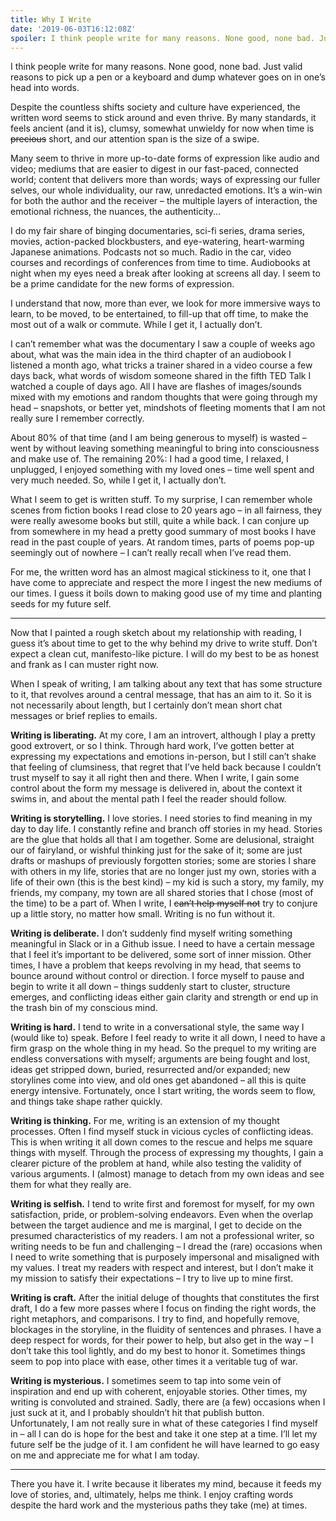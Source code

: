 ```yaml
---
title: Why I Write
date: '2019-06-03T16:12:08Z'
spoiler: I think people write for many reasons. None good, none bad. Just valid reasons to pick up a pen or a keyboard and dump whatever goes on in one’s head into words. […] I write because it liberates my mind, because it feeds my love of stories, and, ultimately, helps me think better. I enjoy crafting words despite the hard work and the mysterious paths they take (me) at times.
---
```


I think people write for many reasons. None good, none bad. Just valid reasons to pick up a pen or a keyboard and dump whatever goes on in one’s head into words.

Despite the countless shifts society and culture have experienced, the written word seems to stick around and even thrive. By many standards, it feels ancient (and it is), clumsy, somewhat unwieldy for now when time is ~~precious~~ short, and our attention span is the size of a swipe.

Many seem to thrive in more up-to-date forms of expression like audio and video; mediums that are easier to digest in our fast-paced, connected world; content that delivers more than words; ways of expressing our fuller selves, our whole individuality, our raw, unredacted emotions. It’s a win-win for both the author and the receiver – the multiple layers of interaction, the emotional richness, the nuances, the authenticity...

I do my fair share of binging documentaries, sci-fi series, drama series, movies, action-packed blockbusters, and eye-watering, heart-warming Japanese animations. Podcasts not so much. Radio in the car, video courses and recordings of conferences from time to time. Audiobooks at night when my eyes need a break after looking at screens all day. I seem to be a prime candidate for the new forms of expression.

I understand that now, more than ever, we look for more immersive ways to learn, to be moved, to be entertained, to fill-up that off time, to make the most out of a walk or commute. While I get it, I actually don’t.

I can’t remember what was the documentary I saw a couple of weeks ago about, what was the main idea in the third chapter of an audiobook I listened a month ago, what tricks a trainer shared in a video course a few days back, what words of wisdom someone shared in the fifth TED Talk I watched a couple of days ago. All I have are flashes of images/sounds mixed with my emotions and random thoughts that were going through my head – snapshots, or better yet, mindshots of fleeting moments that I am not really sure I remember correctly. 

About 80% of that time (and I am being generous to myself) is wasted – went by without leaving something meaningful to bring into consciousness and make use of. The remaining 20%: I had a good time, I relaxed, I unplugged, I enjoyed something with my loved ones  – time well spent and very much needed. So, while I get it, I actually don’t.

What I seem to get is written stuff. To my surprise, I can remember whole scenes from fiction books I read close to 20 years ago – in all fairness, they were really awesome books but still, quite a while back. I can conjure up from somewhere in my head a pretty good summary of most books I have read in the past couple of years. At random times, parts of poems pop-up seemingly out of nowhere – I can’t really recall when I’ve read them. 

For me, the written word has an almost magical stickiness to it, one that I have come to appreciate and respect the more I ingest the new mediums of our times. I guess it boils down to making good use of my time and planting seeds for my future self.

---

Now that I painted a rough sketch about my relationship with reading, I guess it’s about time to get to the why behind my drive to write stuff. Don’t expect a clean cut, manifesto-like picture. I will do my best to be as honest and frank as I can muster right now.

When I speak of writing, I am talking about any text that has some structure to it, that revolves around a central message, that has an aim to it. So it is not necessarily about length, but I certainly don’t mean short chat messages or brief replies to emails.

**Writing is liberating.** At my core, I am an introvert, although I play a pretty good extrovert, or so I think. Through hard work, I’ve gotten better at expressing my expectations and emotions in-person, but I still can’t shake that feeling of clumsiness, that regret that I’ve held back because I couldn’t trust myself to say it all right then and there. When I write, I gain some control about the form my message is delivered in, about the context it swims in, and about the mental path I feel the reader should follow.

**Writing is storytelling.** I love stories. I need stories to find meaning in my day to day life. I constantly refine and branch off stories in my head. Stories are the glue that holds all that I am together. Some are delusional, straight our of fairyland, or wishful thinking just for the sake of it; some are just drafts or mashups of previously forgotten stories; some are stories I share with others in my life, stories that are no longer just my own, stories with a life of their own (this is the best kind) – my kid is such a story, my family, my friends, my company, my town are all shared stories that I chose (most of the time) to be a part of. When I write, I ~~can’t help myself not~~ try to conjure up a little story, no matter how small. Writing is no fun without it.

**Writing is deliberate.** I don’t suddenly find myself writing something meaningful in Slack or in a Github issue. I need to have a certain message that I feel it’s important to be delivered, some sort of inner mission. Other times, I have a problem that keeps revolving in my head, that seems to bounce around without control or direction. I force myself to pause and begin to write it all down – things suddenly start to cluster, structure emerges, and conflicting ideas either gain clarity and strength or end up in the trash bin of my conscious mind.

**Writing is hard.** I tend to write in a conversational style, the same way I (would like to) speak. Before I feel ready to write it all down, I need to have a firm grasp on the whole thing in my head. So the prequel to my writing are endless conversations with myself; arguments are being fought and lost, ideas get stripped down, buried, resurrected and/or expanded; new storylines come into view, and old ones get abandoned – all this is quite energy intensive. Fortunately, once I start writing, the words seem to flow, and things take shape rather quickly.

**Writing is thinking.** For me, writing is an extension of my thought processes. Often I find myself stuck in vicious cycles of conflicting ideas. This is when writing it all down comes to the rescue and helps me square things with myself. Through the process of expressing my thoughts, I gain a clearer picture of the problem at hand, while also testing the validity of various arguments. I (almost) manage to detach from my own ideas and see them for what they really are.

**Writing is selfish.** I tend to write first and foremost for myself, for my own satisfaction, pride, or problem-solving endeavors. Even when the overlap between the target audience and me is marginal, I get to decide on the presumed characteristics of my readers. I am not a professional writer, so writing needs to be fun and challenging – I dread the (rare) occasions when I need to write something that is purposely impersonal and misaligned with my values. I treat my readers with respect and interest, but I don’t make it my mission to satisfy their expectations – I try to live up to mine first.

**Writing is craft.** After the initial deluge of thoughts that constitutes the first draft, I do a few more passes where I focus on finding the right words, the right metaphors, and comparisons. I try to find, and hopefully remove, blockages in the storyline, in the fluidity of sentences and phrases. I have a deep respect for words, for their power to help, but also get in the way – I don’t take this tool lightly, and do my best to honor it. Sometimes things seem to pop into place with ease, other times it a veritable tug of war.

**Writing is mysterious.** I sometimes seem to tap into some vein of inspiration and end up with coherent, enjoyable stories. Other times, my writing is convoluted and strained. Sadly, there are (a few) occasions when I just suck at it, and I probably shouldn’t hit that publish button. Unfortunately, I am not really sure in what of these categories I find myself in – all I can do is hope for the best and take it one step at a time. I’ll let my future self be the judge of it. I am confident he will have learned to go easy on me and appreciate me for what I am today.

---

There you have it. I write because it liberates my mind, because it feeds my love of stories, and, ultimately, helps me think. I enjoy crafting words despite the hard work and the mysterious paths they take (me) at times.
